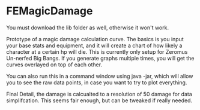 # FEMagicDamage

You must download the lib folder as well, otherwise it won't work. 

Prototype of a magic damage calculation curve. The basics is you input your base stats and equipment, and it will create a chart of how likely a character at a certain hp will die. This is currently only setup for Zeromus Un-nerfed Big Bangs. If you generate graphs multiple times, you will get the curves overlayed on top of each other. 

You can also run this in a command window using java -jar, which will allow you to see the raw data points, in case you want to try to plot everything.

Final Detail, the damage is calcualted to a resolution of 50 damage for data simplifcation. This seems fair enough, but can be tweaked if really needed. 

